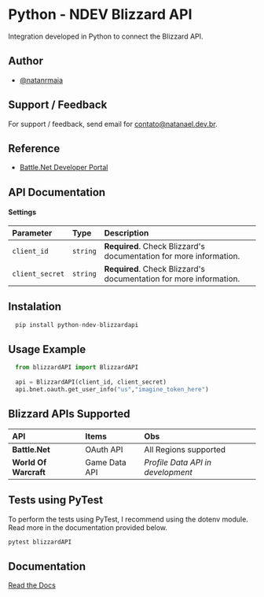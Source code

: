 # Python - NDEV Blizzard API

Integration developed in Python to connect the Blizzard API.


## Author

- [@natanrmaia](https://github.com/natanrmaia)


## Support / Feedback

For support / feedback, send email for contato@natanael.dev.br.


## Reference

 - [Battle.Net Developer Portal](https://develop.battle.net/documentation)


## API Documentation

#### Settings

| Parameter   | Type       | Description                           |
| :---------- | :--------- | :---------------------------------- |
| `client_id` | `string` | **Required**. Check Blizzard's documentation for more information. |
| `client_secret` | `string` | **Required**. Check Blizzard's documentation for more information. |

## Instalation
```python
  pip install python-ndev-blizzardapi
```

## Usage Example
```python
  from blizzardAPI import BlizzardAPI
  
  api = BlizzardAPI(client_id, client_secret)
  api.bnet.oauth.get_user_info("us","imagine_token_here")
```

## Blizzard APIs Supported

| API                     | Items           | Obs                   |
| :---------------------- | :-------------- | :-------------------- |
| **Battle.Net**          | OAuth API       | All Regions supported |
| **World Of Warcraft**   | Game Data API   | _Profile Data API in development_ |


## Tests using PyTest
To perform the tests using PyTest, I recommend using the dotenv module. Read more in the documentation provided below.
```cmd
pytest blizzardAPI
```

## Documentation

[Read the Docs](https://python-ndev-blizzardapi.readthedocs.io/)